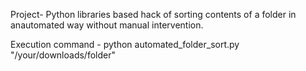Project- Python libraries based hack of sorting contents of a folder in anautomated way without manual intervention.

Execution command - python automated_folder_sort.py "/your/downloads/folder"
